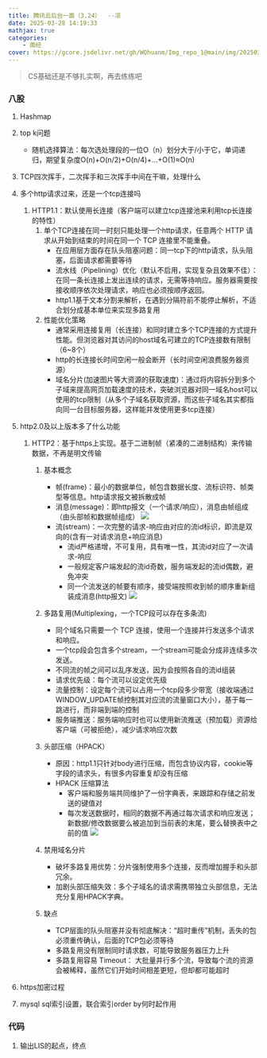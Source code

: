 ```yaml
---
title: 腾讯云后台一面（3.24）  --凉
date: 2025-03-28 14:19:33
mathjax: true
categories: 
    - 面经
cover: https://gcore.jsdelivr.net/gh/WQhuanm/Img_repo_1@main/img/202503282218522.png
---
```


> CS基础还是不够扎实啊，再去练练吧

### 八股
1. Hashmap

1. top k问题
    + 随机选择算法：每次选处理段的一位O（n）划分大于/小于它，单词递归，期望复杂度O(n)+O(n/2)+O(n/4)+...+O(1)≈O(n)

1. TCP四次挥手，二次挥手和三次挥手中间在干嘛，处理什么

1. 多个http请求过来，还是一个tcp连接吗
    1. HTTP1.1：默认使用长连接（客户端可以建立tcp连接池来利用tcp长连接的特性）
        1. 单个TCP连接在同一时刻只能处理一个http请求，任意两个 HTTP 请求从开始到结束的时间在同一个 TCP 连接里不能重叠。
            + 在应用层方面存在队头阻塞问题：同一tcp下的http请求，队头阻塞，后面请求都需要等待
            + 流水线（Pipelining）优化（默认不启用，实现复杂且效果不佳）：在同一条长连接上发出连续的请求，无需等待响应。服务器需要按接收顺序依次处理请求，响应也必须按顺序返回。
            + http1.1基于文本分割来解析，在遇到分隔符前不能停止解析，不适合划分成基本单位来实现多路复用
        1. 性能优化策略
            + 通常采用连接复用（长连接）和同时建立多个TCP连接的方式提升性能。但浏览器对其访问的host域名可建立的TCP连接数有限制（6~8个）
            + http的长连接长时间空闲一般会断开（长时间空闲浪费服务器资源）
            + 域名分片(加速图片等大资源的获取速度)：通过将内容拆分到多个子域来提高网页加载速度的技术，突破浏览器对同一域名host可以使用的tcp限制（从多个子域名获取资源，而这些子域名其实都指向同一台目标服务器，这样能并发使用更多tcp连接）


1. http2.0及以上版本多了什么功能
    1. HTTP2：基于https上实现。基于二进制帧（紧凑的二进制结构）来传输数据，不再是明文传输
        1. 基本概念
            + 帧(frame)：最小的数据单位，帧包含数据长度、流标识符、帧类型等信息。http请求报文被拆散成帧
            + 消息(message)：即http报文（一个请求/响应），消息由帧组成（由头部帧和数据帧组成）
                ![](https://gcore.jsdelivr.net/gh/WQhuanm/Img_repo_1@main/img/202503282016704.png)
            + 流(stream)：一次完整的请求-响应由对应的流id标识，即流是双向的(含有一对请求消息+响应消息)
                + 流id严格递增，不可复用，具有唯一性，其流id对应了一次请求-响应
                + 一般规定客户端发起的流id奇数，服务端发起的流id偶数，避免冲突
                + 同一个流发送的帧要有顺序，接受端按照收到帧的顺序重新组装成消息(http报文)
                ![](https://gcore.jsdelivr.net/gh/WQhuanm/Img_repo_1@main/img/202503282018283.png)
        1. 多路复用(Multiplexing，一个TCP段可以存在多条流)
            + 同个域名只需要一个 TCP 连接，使用一个连接并行发送多个请求和响应。
            + 一个tcp段会包含多个stream，一个stream可能会分成非连续多次发送。
            + 不同流的帧之间可以乱序发送，因为会按照各自的流id组装
            + 请求优先级：每个流可以设定优先级
            + 流量控制：设定每个流可以占用一个tcp段多少带宽（接收端通过WINDOW_UPDATE帧控制其对应流的流量窗口大小），基于每一跳进行，而非端到端的控制
            + 服务端推送：服务端响应时也可以使用新流推送（预加载）资源给客户端（可被拒绝），减少请求响应次数

        1. 头部压缩（HPACK）
            + 原因：http1.1只针对body进行压缩，而包含协议内容，cookie等字段的请求头，有很多内容重复却没有压缩
            + HPACK 压缩算法
                + 客户端和服务端共同维护了一份字典表，来跟踪和存储之前发送的键值对
                + 每次发送数据时，相同的数据不再通过每次请求和响应发送；新数据/修改数据要么被追加到当前表的末尾，要么替换表中之前的值
                ![](https://gcore.jsdelivr.net/gh/WQhuanm/Img_repo_1@main/img/202503282029063.png)

        1. 禁用域名分片
            + 破坏多路复用优势：分片强制使用多个连接，反而增加握手和头部冗余。
            + 加剧头部压缩失效：多个子域名的请求需携带独立头部信息，无法充分复用HPACK字典。

        1. 缺点
            + TCP层面的队头阻塞并没有彻底解决：“超时重传”机制，丢失的包必须重传确认，后面的TCP包必须等待
            + 多路复用没有限制同时请求数，可能导致服务器压力上升
            + 多路复用容易 Timeout： 大批量并行多个流，导致每个流的资源会被稀释，虽然它们开始时间相差更短，但却都可能超时



1. https加密过程

1. mysql sql索引设置，联合索引order by何时起作用

### 代码
1. 输出LIS的起点，终点
